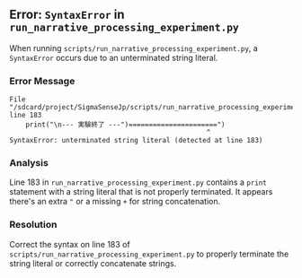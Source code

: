## Error: `SyntaxError` in `run_narrative_processing_experiment.py`

When running `scripts/run_narrative_processing_experiment.py`, a `SyntaxError` occurs due to an unterminated string literal.

### Error Message

```
File "/sdcard/project/SigmaSenseJp/scripts/run_narrative_processing_experiment.py", line 183
    print("\n--- 実験終了 ---")======================")
                                                 ^
SyntaxError: unterminated string literal (detected at line 183)
```

### Analysis

Line 183 in `run_narrative_processing_experiment.py` contains a `print` statement with a string literal that is not properly terminated. It appears there's an extra `"` or a missing `+` for string concatenation.

### Resolution

Correct the syntax on line 183 of `scripts/run_narrative_processing_experiment.py` to properly terminate the string literal or correctly concatenate strings.